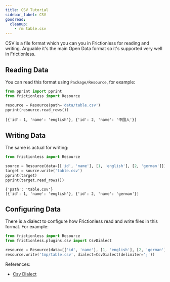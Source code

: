 ```yaml
---
title: CSV Tutorial
sidebar_label: CSV
goodread:
  cleanup:
    - rm table.csv
---
```


CSV is a file format which you can you in Frictionless for reading and writing. Arguable it's the main Open Data format so it's supported very well in Frictionless.

## Reading Data

You can read this format using `Package/Resource`, for example:

```python goodread title="Python"
from pprint import pprint
from frictionless import Resource

resource = Resource(path='data/table.csv')
pprint(resource.read_rows())
```
```
[{'id': 1, 'name': 'english'}, {'id': 2, 'name': '中国人'}]
```

## Writing Data

The same is actual for writing:

```python goodread title="Python"
from frictionless import Resource

source = Resource(data=[['id', 'name'], [1, 'english'], [2, 'german']])
target = source.write('table.csv')
pprint(target)
pprint(target.read_rows())
```
```
{'path': 'table.csv'}
[{'id': 1, 'name': 'english'}, {'id': 2, 'name': 'german'}]
```

## Configuring Data

There is a dialect to configure how Frictionless read and write files in this format. For example:

```python title="Python"
from frictionless import Resource
from frictionless.plugins.csv import CsvDialect

resource = Resource(data=[['id', 'name'], [1, 'english'], [2, 'german']])
resource.write('tmp/table.csv', dialect=CsvDialect(delimiter=';'))
```

References:
- [Csv Dialect](../../references/formats-reference.md#csv)
